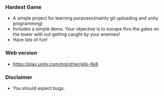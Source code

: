 ### Hardest Game
- A simple project for learning purposes(mainly git uploading and unity programming)
- Includes a simple demo. Your objective is to escape thru the gates on the tower with out getting caught by your enemies!
- Have lots of fun! 


### Web version
- https://play.unity.com/mg/other/ello-fkj6

### Disclaimer
 - You should expect bugs.
